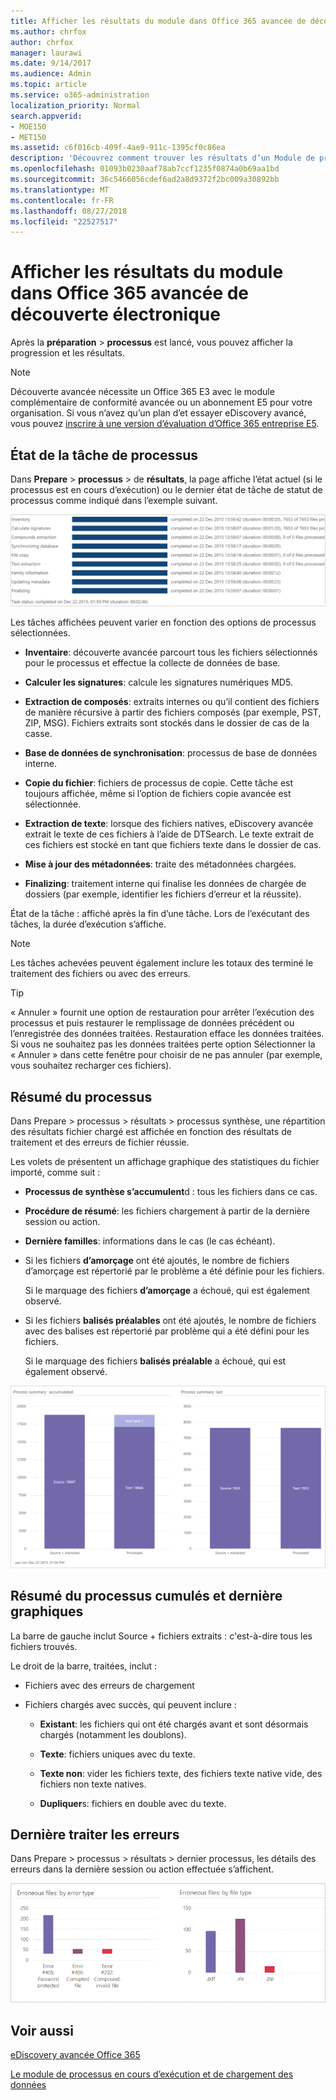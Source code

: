 ```yaml
---
title: Afficher les résultats du module dans Office 365 avancée de découverte électronique
ms.author: chrfox
author: chrfox
manager: laurawi
ms.date: 9/14/2017
ms.audience: Admin
ms.topic: article
ms.service: o365-administration
localization_priority: Normal
search.appverid:
- MOE150
- MET150
ms.assetid: c6f016cb-409f-4ae9-911c-1395cf0c86ea
description: 'Découvrez comment trouver les résultats d’un Module de processus s’exécutent dans Office 365 avancée eDiscovery, y compris l’état de tâche et processus de synthèse.  '
ms.openlocfilehash: 01093b0230aaf78ab7ccf1235f0874a0b69aa1bd
ms.sourcegitcommit: 36c5466056cdef6ad2a8d9372f2bc009a30892bb
ms.translationtype: MT
ms.contentlocale: fr-FR
ms.lasthandoff: 08/27/2018
ms.locfileid: "22527517"
---
```

# <a name="view-process-module-results-in-office-365-advanced-ediscovery"></a>Afficher les résultats du module dans Office 365 avancée de découverte électronique

Après la **préparation** \> **processus** est lancé, vous pouvez afficher la progression et les résultats. 
  
> [!NOTE]
> Découverte avancée nécessite un Office 365 E3 avec le module complémentaire de conformité avancée ou un abonnement E5 pour votre organisation. Si vous n’avez qu’un plan d’et essayer eDiscovery avancé, vous pouvez [inscrire à une version d’évaluation d’Office 365 entreprise E5](https://go.microsoft.com/fwlink/p/?LinkID=698279). 
  
## <a name="process-task-status"></a>État de la tâche de processus

Dans **Prepare** \> **processus** \> de **résultats**, la page affiche l’état actuel (si le processus est en cours d’exécution) ou le dernier état de tâche de statut de processus comme indiqué dans l’exemple suivant.
  
![État de tâche du module de processus](media/9430f9e7-a4dd-47c7-ac2e-2c6a60fc948b.png)
  
Les tâches affichées peuvent varier en fonction des options de processus sélectionnées. 
  
- **Inventaire**: découverte avancée parcourt tous les fichiers sélectionnés pour le processus et effectue la collecte de données de base.
    
- **Calculer les signatures**: calcule les signatures numériques MD5.
    
- **Extraction de composés**: extraits internes ou qu’il contient des fichiers de manière récursive à partir des fichiers composés (par exemple, PST, ZIP, MSG). Fichiers extraits sont stockés dans le dossier de cas de la casse.
    
- **Base de données de synchronisation**: processus de base de données interne.
    
- **Copie du fichier**: fichiers de processus de copie. Cette tâche est toujours affichée, même si l’option de fichiers copie avancée est sélectionnée.
    
- **Extraction de texte**: lorsque des fichiers natives, eDiscovery avancée extrait le texte de ces fichiers à l’aide de DTSearch. Le texte extrait de ces fichiers est stocké en tant que fichiers texte dans le dossier de cas.
    
- **Mise à jour des métadonnées**: traite des métadonnées chargées. 
    
- **Finalizing**: traitement interne qui finalise les données de chargée de dossiers (par exemple, identifier les fichiers d’erreur et la réussite). 
    
État de la tâche : affiché après la fin d’une tâche. Lors de l’exécutant des tâches, la durée d’exécution s’affiche.
  
> [!NOTE]
> Les tâches achevées peuvent également inclure les totaux des terminé le traitement des fichiers ou avec des erreurs. 
  
> [!TIP]
> « Annuler » fournit une option de restauration pour arrêter l’exécution des processus et puis restaurer le remplissage de données précédent ou l’enregistrée des données traitées. Restauration efface les données traitées. Si vous ne souhaitez pas les données traitées perte option Sélectionner la « Annuler » dans cette fenêtre pour choisir de ne pas annuler (par exemple, vous souhaitez recharger ces fichiers). 
  
## <a name="process-summary"></a>Résumé du processus

Dans Prepare \> processus \> résultats \> processus synthèse, une répartition des résultats fichier chargé est affichée en fonction des résultats de traitement et des erreurs de fichier réussie.
  
Les volets de présentent un affichage graphique des statistiques du fichier importé, comme suit :
  
- **Processus de synthèse s’accumulent**d : tous les fichiers dans ce cas.
    
- **Procédure de résumé**: les fichiers chargement à partir de la dernière session ou action. 
    
- **Dernière familles**: informations dans le cas (le cas échéant).
    
- Si les fichiers **d’amorçage** ont été ajoutés, le nombre de fichiers d’amorçage est répertorié par le problème a été définie pour les fichiers. 
    
    Si le marquage des fichiers **d’amorçage** a échoué, qui est également observé. 
    
- Si les fichiers **balisés préalables** ont été ajoutés, le nombre de fichiers avec des balises est répertorié par problème qui a été défini pour les fichiers. 
    
    Si le marquage des fichiers **balisés préalable** a échoué, qui est également observé. 
    
![Résumé de module de processus](media/2086a691-9e3d-4117-beb2-a5c3a9a4cc94.png)
  
## <a name="process-summary-accumulated-and-last-charts"></a>Résumé du processus cumulés et dernière graphiques

La barre de gauche inclut Source + fichiers extraits : c'est-à-dire tous les fichiers trouvés. 
  
Le droit de la barre, traitées, inclut :
  
- Fichiers avec des erreurs de chargement
    
- Fichiers chargés avec succès, qui peuvent inclure : 
    
  - **Existant**: les fichiers qui ont été chargés avant et sont désormais chargés (notamment les doublons).
    
  - **Texte**: fichiers uniques avec du texte.
    
  - **Texte non**: vider les fichiers texte, des fichiers texte native vide, des fichiers non texte natives. 
    
  - **Dupliquer**s: fichiers en double avec du texte.
    
## <a name="last-process-errors"></a>Dernière traiter les erreurs

Dans Prepare \> processus \> résultats \> dernier processus, les détails des erreurs dans la dernière session ou action effectuée s’affichent.
  
![Erreurs de module de processus](media/4771d0f4-4217-445a-9ba4-8b6541c5ad09.png)
  
## <a name="see-also"></a>Voir aussi

[eDiscovery avancée Office 365](office-365-advanced-ediscovery.md)
  
[Le module de processus en cours d’exécution et de chargement des données](run-the-process-module-and-load-data-in-advanced-ediscovery.md)

